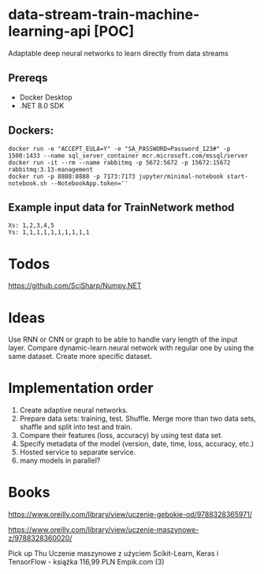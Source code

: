 # data-stream-train-machine-learning-api [POC]
Adaptable deep neural networks to learn directly from data streams
## Prereqs
- Docker Desktop
- .NET 8.0 SDK

## Dockers:
```
docker run -e "ACCEPT_EULA=Y" -e "SA_PASSWORD=Password_123#" -p 1500:1433 --name sql_server_container mcr.microsoft.com/mssql/server
docker run -it --rm --name rabbitmq -p 5672:5672 -p 15672:15672 rabbitmq:3.13-management
docker run -p 8888:8888 -p 7173:7173 jupyter/minimal-notebook start-notebook.sh --NotebookApp.token=''
```
## Example input data for TrainNetwork method
```
Xs: 1,2,3,4,5
Ys: 1,1,1,1,1,1,1,1,1,1
```
# Todos

https://github.com/SciSharp/Numpy.NET


# Ideas
Use RNN or CNN or graph to be able to handle vary length of the input layer.
Compare dynamic-learn neural network with regular one by using the same dataset.
Create more specific dataset.
   
# Implementation order
1. Create adaptive neural networks.
3. Prepare data sets: training, test. Shuffle. Merge more than two data sets, shaffle and split into test and train.
5. Compare their features (loss, accuracy) by using test data set.
6. Specify metadata of the model (version, date, time, loss, accuracy, etc.)
8. Hosted service to separate service.
9. many models in parallel?

 # Books
 https://www.oreilly.com/library/view/uczenie-gebokie-od/9788328365971/

 https://www.oreilly.com/library/view/uczenie-maszynowe-z/9788328360020/

Pick up Thu
Uczenie maszynowe z użyciem Scikit-Learn, Keras i TensorFlow - książka
116,99 PLN
Empik.com
(3)

